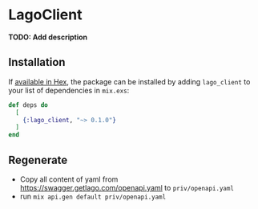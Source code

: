 # LagoClient

**TODO: Add description**

## Installation

If [available in Hex](https://hex.pm/docs/publish), the package can be installed
by adding `lago_client` to your list of dependencies in `mix.exs`:

```elixir
def deps do
  [
    {:lago_client, "~> 0.1.0"}
  ]
end
```

## Regenerate

- Copy all content of yaml from https://swagger.getlago.com/openapi.yaml to `priv/openapi.yaml`
- run `mix api.gen default priv/openapi.yaml`